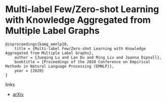 # Multi-label Few/Zero-shot Learning with Knowledge Aggregated from Multiple Label Graphs

```
@inproceedings{kamg_emnlp20,
    title = {Multi-label Few/Zero-shot Learning with Knowledge Aggregated from Multiple Label Graphs},
    author = {Jueqing Lu and Lan Du and Ming Liu and Joanna Dipnall},
    booktitle = {Proceedings of the 2020 Conference on Empirical Methods in Natural Language Processing (EMNLP)},
    year = {2020}
}
```

links
- [arXiv](https://arxiv.org/abs/2010.07459)
